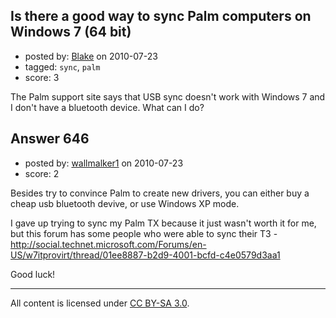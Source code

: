 ## Is there a good way to sync Palm computers on Windows 7 (64 bit) 

- posted by: [Blake](https://stackexchange.com/users/-1/373-blake) on 2010-07-23
- tagged: `sync`, `palm`
- score: 3

<p>The Palm support site says that USB sync doesn't work with Windows 7 and I don't have a bluetooth device. What can I do?</p>



## Answer 646

- posted by: [wallmalker1](https://stackexchange.com/users/-1/370-wallmalker1) on 2010-07-23
- score: 2

<p>Besides try to convince Palm to create new drivers, you can either buy a cheap usb bluetooth devive, or use Windows XP mode.</p>

<p>I gave up trying to sync my Palm TX because it just wasn't worth it for me, but this forum has some people who were able to sync their T3 - <a href="http://social.technet.microsoft.com/Forums/en-US/w7itprovirt/thread/01ee8887-b2d9-4001-bcfd-c4e0579d3aa1" rel="nofollow">http://social.technet.microsoft.com/Forums/en-US/w7itprovirt/thread/01ee8887-b2d9-4001-bcfd-c4e0579d3aa1</a></p>

<p>Good luck!</p>




---

All content is licensed under [CC BY-SA 3.0](https://creativecommons.org/licenses/by-sa/3.0/).
